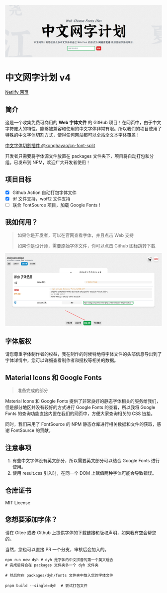![](./assets/title.png)

# 中文网字计划 v4

[Netlify 网页](https://chinese-font.netlify.app/)

## 简介

这是一个收集免费可商用的 **Web 字体文件** 的 GitHub 项目！在网页中，由于中文字符庞大的特性，能够被兼容和使用的中文字体非常有限。所以我们的项目使用了特殊的中文字体切割方式，使得任何网站都可以全站全文本字体覆盖！

[中文字体切割插件 @konghayao/cn-font-split](https://github.com/KonghaYao/cn-font-split)

开发者只需要将字体源文件放置在 packages 文件夹下，项目将自动打包和分组。已发布到 NPM，欢迎广大开发者使用！

## 项目目标

-   [x] Github Action 自动打包字体文件
-   [x] ttf 文件支持，woff2 文件支持
-   [ ] 联合 FontSource 项目，加载 Google Fonts！

## 我如何用？

> 如果你是开发者，可以在官网查看字体，并且点击 Web 支持
>
> 如果你是设计师，需要原始字体文件，你可以点击 Github 图标跳转下载

![](./assets/web_support.png)

## 字体版权

请您尊重字体制作者的权益，我在制作的时候特地将字体文件的头部信息导出到了字体详情中，您可以详细查看制作者和授权等相关的数据。

## Material Icons 和 Google Fonts

> 准备完成的部分

Material Icons 和 Google Fonts 提供了非常良好的静态字体相关的服务给我们，但是部分地区并没有较好的方式进行 Google Fonts 的查看，所以我将 Google Fonts 的查询功能直接内置在我们的网页中，方便大家查询相关的 CSS 链接。

同时，我们采用了 FontSource 的 NPM 静态仓库进行相关数据和文件的获取，感谢 FontSource 的贡献。

## 注意事项

1. 有些中文字体没有英文部分，所以需要英文部分可以结合 Google Fonts 进行使用。
2. 使用 result.css 引入时，在同一个 DOM 上赋值两种字体可能会导致错误。

## 仓库证书

MIT License

## 您想要添加字体？

请在 Gitee 或者 Github 上提供字体的下载链接和版权声明，如果我有空会帮您的。

当然，您也可以直接 PR 一个分支，审核后会加入的。

```
npm run new dyh # dyh 是字体的中文拼音的第一个英文组合
# 完成后将会在 packages 文件夹多一个 dyh 文件夹

# 然后你在 packages/dyh/fonts 文件夹中放入您的字体文件

pnpm build --single=dyh  # 尝试打包文件

```
